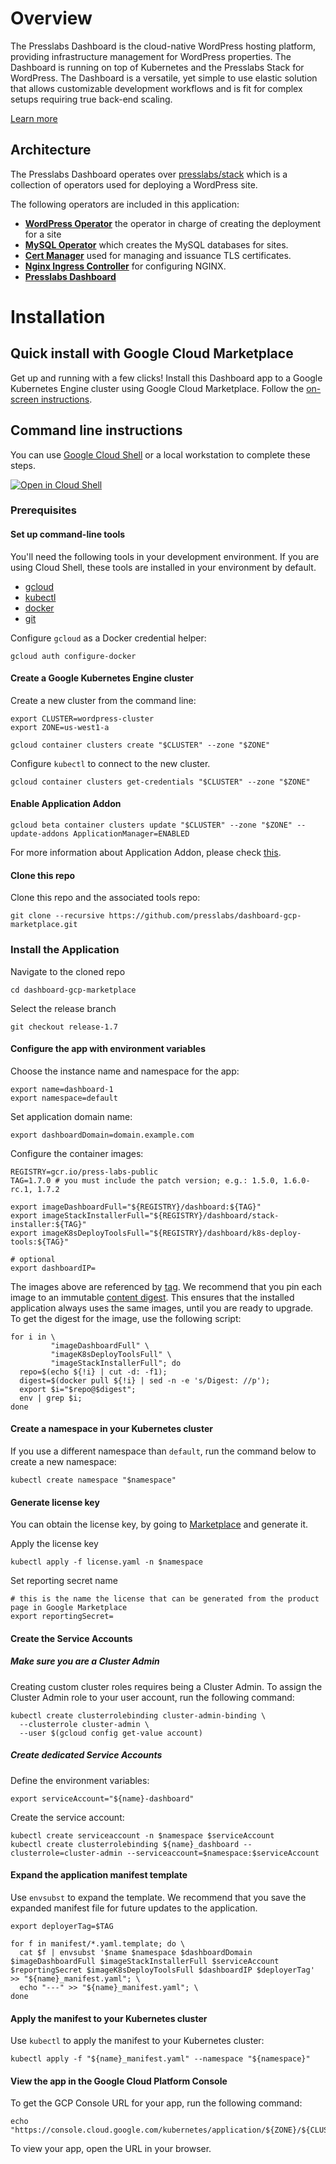 # Overview

The Presslabs Dashboard is the cloud-native WordPress hosting platform, 
providing infrastructure management for WordPress properties. The Dashboard is 
running on top of Kubernetes and the Presslabs Stack for WordPress. 
The Dashboard is a versatile, yet simple to use elastic solution that allows 
customizable development workflows and is fit for complex setups requiring true 
back-end scaling.

[Learn more](https://www.presslabs.com/dashboard/)

## Architecture

The Presslabs Dashboard operates over [presslabs/stack](https://github.com/presslabs/stack) which is
a collection of operators used for deploying a WordPress site.

The following operators are included in this application:
 * [**WordPress Operator**](https://github.com/presslabs/wordpress-operator) the operator in charge
   of creating the deployment for a site
 * [**MySQL Operator**](https://github.com/presslabs/mysql-operator) which creates the MySQL
   databases for sites.
 * [**Cert Manager**](https://github.com/jetstack/cert-manager) used for managing and issuance TLS
   certificates.
 * [**Nginx Ingress Controller**](https://github.com/kubernetes/ingress-nginx) for configuring NGINX.
 * [**Presslabs Dashboard**](https://www.presslabs.com/dashboard/)
 
 
# Installation

## Quick install with Google Cloud Marketplace

Get up and running with a few clicks! Install this Dashboard app to a Google
Kubernetes Engine cluster using Google Cloud Marketplace. Follow the
[on-screen instructions](https://console.cloud.google.com/marketplace/details/google/). 

## Command line instructions

You can use [Google Cloud Shell](https://cloud.google.com/shell/) or a local
workstation to complete these steps.

[![Open in Cloud Shell](http://gstatic.com/cloudssh/images/open-btn.svg)](https://console.cloud.google.com/cloudshell/editor?cloudshell_git_repo=https://github.com/presslabs/dashboard-gcp-marketplace&cloudshell_open_in_editor=README.md)

### Prerequisites

#### Set up command-line tools

You'll need the following tools in your development environment. If you are
using Cloud Shell, these tools are installed in your environment by default.

-   [gcloud](https://cloud.google.com/sdk/gcloud/)
-   [kubectl](https://kubernetes.io/docs/reference/kubectl/overview/)
-   [docker](https://docs.docker.com/install/)
-   [git](https://git-scm.com/book/en/v2/Getting-Started-Installing-Git)

Configure `gcloud` as a Docker credential helper:

```shell
gcloud auth configure-docker
```

#### Create a Google Kubernetes Engine cluster

Create a new cluster from the command line:

```shell
export CLUSTER=wordpress-cluster
export ZONE=us-west1-a

gcloud container clusters create "$CLUSTER" --zone "$ZONE"
```

Configure `kubectl` to connect to the new cluster.

```shell
gcloud container clusters get-credentials "$CLUSTER" --zone "$ZONE"
```

#### Enable Application Addon

```shell
gcloud beta container clusters update "$CLUSTER" --zone "$ZONE" --update-addons ApplicationManager=ENABLED
```

For more information about Application Addon, please check 
[this](https://cloud.google.com/kubernetes-engine/docs/how-to/add-on/application-delivery#setting_up).

#### Clone this repo

Clone this repo and the associated tools repo:

```shell
git clone --recursive https://github.com/presslabs/dashboard-gcp-marketplace.git
```

### Install the Application

Navigate to the cloned repo

```shell
cd dashboard-gcp-marketplace
```

Select the release branch

```shell
git checkout release-1.7
```

#### Configure the app with environment variables

Choose the instance name and namespace for the app:

```shell
export name=dashboard-1
export namespace=default
```

Set application domain name:

```shell
export dashboardDomain=domain.example.com
```

Configure the container images:

```shell
REGISTRY=gcr.io/press-labs-public
TAG=1.7.0 # you must include the patch version; e.g.: 1.5.0, 1.6.0-rc.1, 1.7.2

export imageDashboardFull="${REGISTRY}/dashboard:${TAG}"
export imageStackInstallerFull="${REGISTRY}/dashboard/stack-installer:${TAG}"
export imageK8sDeployToolsFull="${REGISTRY}/dashboard/k8s-deploy-tools:${TAG}"

# optional
export dashboardIP=
```

The images above are referenced by
[tag](https://docs.docker.com/engine/reference/commandline/tag). We recommend
that you pin each image to an immutable
[content digest](https://docs.docker.com/registry/spec/api/#content-digests).
This ensures that the installed application always uses the same images, until
you are ready to upgrade. To get the digest for the image, use the following
script:

```shell
for i in \
         "imageDashboardFull" \
         "imageK8sDeployToolsFull" \
         "imageStackInstallerFull"; do
  repo=$(echo ${!i} | cut -d: -f1);
  digest=$(docker pull ${!i} | sed -n -e 's/Digest: //p');
  export $i="$repo@$digest";
  env | grep $i;
done
```

#### Create a namespace in your Kubernetes cluster

If you use a different namespace than `default`, run the command below to create
a new namespace:

```shell
kubectl create namespace "$namespace"
```

#### Generate license key

You can obtain the license key, by going to 
[Marketplace](https://console.cloud.google.com/marketplace/kubernetes/config/press-labs-public/presslabs-dashboard?version=1.6)
and generate it.

Apply the license key

```shell
kubectl apply -f license.yaml -n $namespace
```

Set reporting secret name

```shell
# this is the name the license that can be generated from the product page in Google Marketplace
export reportingSecret=
```

#### Create the Service Accounts

##### Make sure you are a Cluster Admin

Creating custom cluster roles requires being a Cluster Admin. To assign the
Cluster Admin role to your user account, run the following command:

```shell
kubectl create clusterrolebinding cluster-admin-binding \
  --clusterrole cluster-admin \
  --user $(gcloud config get-value account)
```

##### Create dedicated Service Accounts

Define the environment variables:

```shell
export serviceAccount="${name}-dashboard"
```

Create the service account:

```shell
kubectl create serviceaccount -n $namespace $serviceAccount
kubectl create clusterrolebinding ${name}_dashboard --clusterrole=cluster-admin --serviceaccount=$namespace:$serviceAccount
```


#### Expand the application manifest template

Use `envsubst` to expand the template. We recommend that you save the expanded
manifest file for future updates to the application.

```shell
export deployerTag=$TAG

for f in manifest/*.yaml.template; do \
  cat $f | envsubst '$name $namespace $dashboardDomain $imageDashboardFull $imageStackInstallerFull $serviceAccount $reportingSecret $imageK8sDeployToolsFull $dashboardIP $deployerTag' >> "${name}_manifest.yaml"; \
  echo "---" >> "${name}_manifest.yaml"; \
done
```

#### Apply the manifest to your Kubernetes cluster

Use `kubectl` to apply the manifest to your Kubernetes cluster:

```shell
kubectl apply -f "${name}_manifest.yaml" --namespace "${namespace}"
```

#### View the app in the Google Cloud Platform Console

To get the GCP Console URL for your app, run the following command:

```shell
echo "https://console.cloud.google.com/kubernetes/application/${ZONE}/${CLUSTER}/${namespace}/${name}"
```

To view your app, open the URL in your browser.
